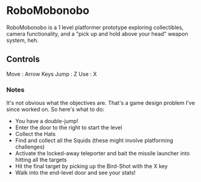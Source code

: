 # RoboMobonobo
RoboMobonobo is a 1 level platformer prototype exploring collectibles, camera functionality, and a "pick up and hold above your head" weapon system, heh.

## Controls
Move : Arrow Keys
Jump : Z
Use : X

### Notes
It's not obvious what the objectives are. That's a game design problem I've since worked on. So here's what to do:
* You have a double-jump!
* Enter the door to the right to start the level
* Collect the Hats
* Find and collect all the Squids (these might involve platforming challenges)
* Activate the locked-away teleporter and bait the missile launcher into hitting all the targets
* Hit the final target by picking up the Bird-Shot with the X key
* Walk into the end-level door and see your stats!
